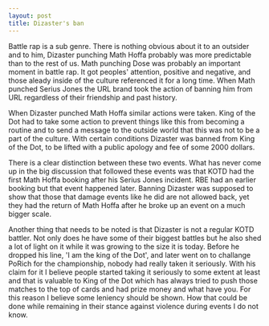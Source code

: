 ```yaml
---
layout: post
title: Dizaster's ban
---
```


Battle rap is a sub genre. There is nothing obvious about it to an outsider and to him, Dizaster punching Math Hoffa probably was more predictable than to the rest of us. Math punching Dose was probably an important moment in battle rap. It got peoples' attention, positive and negative, and those aleady inside of the culture referenced it for a long time. When Math punched Serius Jones the URL brand took the action of banning him from URL regardless of their friendship and past history.

When Dizaster punched Math Hoffa similar actions were taken. King of the Dot had to take some action to prevent things like this from becoming a routine and to send a message to the outside world that this was not to be a part of the culture. With certain conditions Dizaster was banned from King of the Dot, to be lifted with a public apology and fee of some 2000 dollars.

There is a clear distinction between these two events. What has never come up in the big discussion that followed these events was that KOTD had the first Math Hoffa booking after his Serius Jones incident. RBE had an earlier booking but that event happened later. Banning Dizaster was supposed to show that those that damage events like he did are not allowed back, yet they had the return of Math Hoffa after he broke up an event on a much bigger scale.

Another thing that needs to be noted is that Dizaster is not a regular KOTD battler. Not only does he have some of their biggest battles but he also shed a lot of light on it while it was growing to the size it is today. Before he dropped his line, 'I am the king of the Dot', and later went on to challange PoRich for the championship, nobody had really taken it seriously. With his claim for it I believe people started taking it seriously to some extent at least and that is valuable to King of the Dot which has always tried to push those matches to the top of cards and had prize money and what have you. For this reason I believe some leniency should be shown. How that could be done while remaining in their stance against violence during events I do not know.